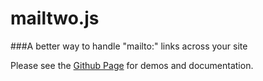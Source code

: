 mailtwo.js
=========

###A better way to handle "mailto:" links across your site

Please see the [Github Page](http://jkymarsh.github.com/mailtwojs/) for demos and documentation.